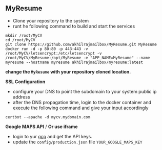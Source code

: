 ## MyResume


* Clone your repository to the system
* runt he following command to build and start the services

```
mkdir /root/MyCV
cd /root/MyCV
git clone https://github.com/akhilrajmailbox/MyResume.git MyResume
docker run -d -p 80:80 -p 443:443 -v /root/MyCV/letsencrypt:/etc/letsencrypt -v /root/MyCV/MyResume:/opt/MyResume -e "APP_NAME=MyResume" --name myresume --hostname myresume akhilrajmailbox/myresume:latest
```
**change the `MyResume` with your repository cloned location.**


**SSL Configuration**

* configure your DNS to point the subdomain to your system public ip address
* after the DNS propagation time, login to the docker container and execute the following command and give your input accordingly

```
certbot --apache -d mycv.mydomain.com
```


**Google MAPS API** / **Or use iframe**

* login to yur [gcp](https://console.cloud.google.com/google/maps-apis/overview) and get the API keys.
* update the `config/production.json` file `YOUR_GOOGLE_MAPS_KEY`